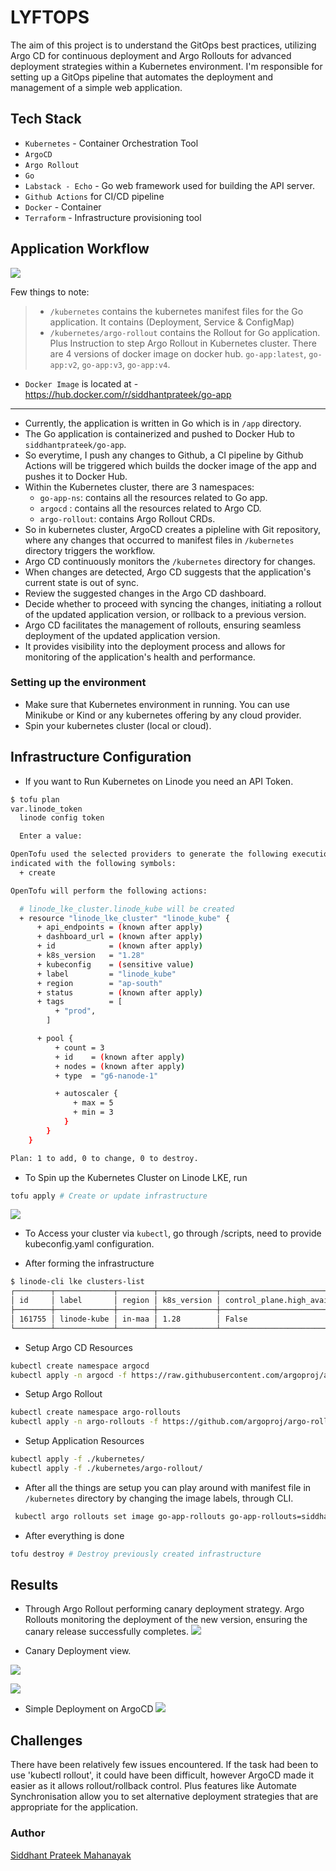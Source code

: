 # LYFTOPS

The aim of this project is to understand the GitOps best practices, utilizing Argo CD for continuous deployment and Argo Rollouts for advanced deployment strategies within a Kubernetes environment. I'm responsible for setting up a GitOps pipeline that automates the deployment and management of a simple web application.

## Tech Stack

- `Kubernetes` - Container Orchestration Tool
- `ArgoCD`
- `Argo Rollout`
- `Go`
- `Labstack - Echo` - Go web framework used for building the API server.
- `Github Actions` for CI/CD pipeline
- `Docker` - Container
- `Terraform` - Infrastructure provisioning tool

## Application Workflow

![](./assets/lyftops-workflow.png)


Few things to note: 

> - `/kubernetes` contains the kubernetes manifest files for the Go application. It contains (Deployment, Service & ConfigMap)
> - `/kubernetes/argo-rollout` contains the Rollout for Go application. Plus Instruction to step Argo Rollout in Kubernetes cluster.
> There are 4 versions of docker image on docker hub. `go-app:latest`, `go-app:v2`, `go-app:v3`, `go-app:v4`.

- `Docker Image` is located at - https://hub.docker.com/r/siddhantprateek/go-app
---

- Currently, the application is written in Go which is in `/app` directory. 
- The Go application is containerized and pushed to Docker Hub to `siddhantprateek/go-app`.
- So everytime, I push any changes to Github,  a CI pipeline by Github Actions will be triggered which builds the docker image of the app and pushes it to Docker Hub.
- Within the Kubernetes cluster, there are 3 namespaces:
  - `go-app-ns`: contains all the resources related to Go app.
  - `argocd` : contains all the resources related to Argo CD.
  - `argo-rollout`: contains Argo Rollout CRDs.
- So in kubernetes cluster, ArgoCD creates a pipleline with Git repository, where any changes that occurred to manifest files in `/kubernetes` directory triggers the workflow.
- Argo CD continuously monitors the `/kubernetes` directory for changes.
- When changes are detected, Argo CD suggests that the application's current state is out of sync.
- Review the suggested changes in the Argo CD dashboard.
- Decide whether to proceed with syncing the changes, initiating a rollout of the updated application version, or rollback to a previous version.
- Argo CD facilitates the management of rollouts, ensuring seamless deployment of the updated application version.
- It provides visibility into the deployment process and allows for monitoring of the application's health and performance.

### Setting up the environment

- Make sure that Kubernetes environment in running. You can use Minikube or Kind or any kubernetes offering by any cloud provider.
- Spin your kubernetes  cluster (local or cloud).


## Infrastructure Configuration 

- If you want to Run Kubernetes on  Linode you need an API Token.

```bash
$ tofu plan
var.linode_token
  linode config token

  Enter a value: 

OpenTofu used the selected providers to generate the following execution plan. Resource actions are
indicated with the following symbols:
  + create

OpenTofu will perform the following actions:

  # linode_lke_cluster.linode_kube will be created
  + resource "linode_lke_cluster" "linode_kube" {
      + api_endpoints = (known after apply)
      + dashboard_url = (known after apply)
      + id            = (known after apply)
      + k8s_version   = "1.28"
      + kubeconfig    = (sensitive value)
      + label         = "linode_kube"
      + region        = "ap-south"
      + status        = (known after apply)
      + tags          = [
          + "prod",
        ]

      + pool {
          + count = 3
          + id    = (known after apply)
          + nodes = (known after apply)
          + type  = "g6-nanode-1"

          + autoscaler {
              + max = 5
              + min = 3
            }
        }
    }

Plan: 1 to add, 0 to change, 0 to destroy.
```

- To Spin up the Kubernetes  Cluster on Linode LKE, run

```bash
tofu apply # Create or update infrastructure
```

![](./assets/linode-lks.png)

- To Access  your cluster via `kubectl`, go through /scripts, need to provide kubeconfig.yaml configuration.

- After forming the infrastructure

```bash
$ linode-cli lke clusters-list
┌────────┬─────────────┬────────┬─────────────┬─────────────────────────────────┐
│ id     │ label       │ region │ k8s_version │ control_plane.high_availability │
├────────┼─────────────┼────────┼─────────────┼─────────────────────────────────┤
│ 161755 │ linode-kube │ in-maa │ 1.28        │ False                           │
└────────┴─────────────┴────────┴─────────────┴─────────────────────────────────┘
```

- Setup Argo CD Resources
```bash
kubectl create namespace argocd 
kubectl apply -n argocd -f https://raw.githubusercontent.com/argoproj/argo-cd/stable/manifests/install.yaml
```
- Setup Argo Rollout

```bash
kubectl create namespace argo-rollouts
kubectl apply -n argo-rollouts -f https://github.com/argoproj/argo-rollouts/releases/latest/download/install.yaml
```
- Setup Application Resources

```bash
kubectl apply -f ./kubernetes/
kubectl apply -f ./kubernetes/argo-rollout/
```

- After all the things are setup you can play around with manifest file in `/kubernetes` directory by changing the image labels, through CLI.

```bash
 kubectl argo rollouts set image go-app-rollouts go-app-rollouts=siddhantprateek/go-app:<CHANGE_THE_LABEL> -n go-app-ns 
```

- After everything is done
```bash
tofu destroy # Destroy previously created infrastructure
```

## Results

- Through Argo Rollout performing canary deployment strategy. Argo Rollouts monitoring the deployment of the new version, ensuring the canary release successfully completes.
![](./assets/argo-rollouts.png)

- Canary Deployment view.

![](./assets/revision1-2.png)

![](./assets/revision2.png)


- Simple Deployment on ArgoCD
![](./assets/argo-monitor-simple-resource.png)


## Challenges 

There have been relatively few issues encountered. If the task had been to use 'kubectl rollout', it could have been difficult, however ArgoCD made it easier as it allows rollout/rollback control. Plus features like Automate Synchronisation allow you to set alternative deployment strategies that are appropriate for the application.

### Author

[Siddhant Prateek Mahanayak](https://github.com/siddhantprateek)
